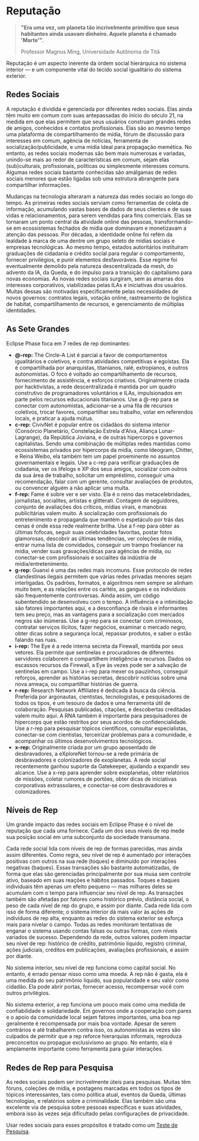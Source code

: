 # Reputação

> **"Era uma vez, um planeta tão incrivelmente primitivo que seus habitantes ainda usavam dinheiro. Aquele planeta é chamado 'Marte'".**
> 
> <p class="right-aligned">Professor Magnus Ming, Universidade Autônoma de Titã</p>
Reputação é um aspecto inerente da ordem social hierárquica no sistema interior — e um componente vital do tecido social igualitário do sistema exterior.

## Redes Sociais

A reputação é dividida e gerenciada por diferentes redes sociais. Elas ainda têm muito em comum com suas antepassadas do início do século 21, na medida em que elas permitem que seus usuários construam grandes redes de amigos, conhecidos e contatos profissionais. Elas são ao mesmo tempo uma plataforma de compartilhamento de mídia, fórum de discussão para interesses em comum, agência de notícias, ferramenta de socialização/publicidade, e uma mídia ideal para propagação memética. No entanto, as redes sociais modernas são bem mais numerosas e variadas, unindo-se mais ao redor de características em comum, sejam elas (sub)culturais, profissionais, políticas ou simplesmente interesses comuns. Algumas redes sociais bastante conhecidas são amálgamas de redes sociais menores que estão ligadas sob uma estrutura abrangente para compartilhar informações.

Mudanças na tecnologia alteraram a natureza das redes sociais ao longo do tempo. As primeiras redes sociais serviam como ferramentas de coleta de informação, acumulando vastas bases de dados de seus clientes e de suas vidas e relacionamentos, para serem vendidas para fins comerciais. Elas se tornaram um ponto central da atividade online das pessoas, transformando-se em ecossistemas fechados de mídia que dominavam e monetizavam a atenção das pessoas. Por décadas, a identidade online foi refém da lealdade à marca de uma dentre um grupo seleto de mídias sociais e empresas tecnológicas. Ao mesmo tempo, estados autoritários instituíram graduações de cidadania e crédito social para regular o comportamento, fornecer privilégios, e punir elementos desfavoráveis. Esse regime foi eventualmente demolido pela natureza descentralizada da mesh, do advento da IA, da Queda, e do impulso para a transição do capitalismo para novas economias. As novas redes sociais surgiram, sem as amarras dos interesses corporativos, viabilizadas pelas ILAs e iniciativas dos usuários. Muitas dessas são motivadas especificamente pelas necessidades de novos governos: contratos legais, votação online, rastreamento de logística de habitat, compartilhamento de recursos, e gerenciamento de múltiplas identidades.

<!-- CLEANED blockquote -->

## As Sete Grandes

Eclipse Phase foca em 7 redes de rep dominantes:

- **@-rep:** The Circle-A List é parcial a favor de comportamentos igualitários e coletivos, e contra atividades competitivas e egoístas. Ela é compartilhada por anarquistas, titanianos, ralé, extropianos, e outros autonomistas. O foco é voltado ao compartilhamento de recursos, fornecimento de assistência, e esforços criativos. Originalmente criada por hacktivistas, a rede descentralizada é mantida por um quadro construtivo de programadores voluntários e ILAs, impulsionados em parte pelos recursos educacionais titanianos. Use a @-rep para se conectar com autonomistas, adicionar-se a uma fila de recursos coletivos, trocar favores, compartilhar seu trabalho, votar em referendos locais, e praticar a ajuda mútua.
- **c-rep:** CivivNet é popular entre os cidadãos do sistema interior (Consórcio Planetário, Constelação Estrela d'Alva, Aliança Lunar-Lagrange), da República Joviana, e de outras hipercorps e governos capitalistas. Sendo uma combinação de múltiplas redes mantidas como ecossistemas privados por hipercorps da mídia, como Ideogram, Chitter, e Reina Weibo, ela também tem um papel proeminente no assuntos governamentais e legais. Use a c-rep para verificar graduações de cidadania, ver os lifelogs e XP dos seus amigos, socializar com outros da sua área de trabalho, solicitar um empréstimo, conseguir uma recomendação, falar com um gerente, consultar avaliações de produtos, ou convencer alguém a não aplicar uma multa.
- **f-rep:** Fame é sobre ver e ser visto. Ela é o reino das metacelebridades, jornalistas, socialites, artistas e glitterati. Contagem de seguidores, conjunto de avaliações dos críticos, mídias virais, e manobras publicitárias valem muito. A socialização com profissionais do entretenimento e propaganda que mantém o espetáculo por trás das cenas é onde essa rede realmente brilha. Use a f-rep para obter as últimas fofocas, seguir suas celebridades favoritas, postar fotos glamorosas, descobrir as últimas tendências, ver coleções de mídia, entrar numa lista de convidados, conseguir um trampo freelancer na mídia, vender suas gravações/dicas para agências de mídia, ou conectar-se com profissionais e socialites da indústria de mídia/entretenimento.
- **g-rep:** Guanxi é uma das redes mais incomuns. Esse protocolo de redes clandestinas ilegais permitem que várias redes privadas menores sejam interligadas. Os padrões, formatos, e algoritmos nem sempre se alinham muito bem, e as relações entre os cartéis, as gangues e os indivíduos são frequentemente controversas. Ainda assim, um código subentendido se desenvolveu com o tempo. A influência e a intimidação são fatores importantes aqui, e a desconfiança de rivais e informantes tem seu preço, mas as vantagens para a socialização com mercados negros são inúmeras. Use a g-rep para se conectar com criminosos, contratar serviços ilícitos, fazer negócios, examinar o mercado negro, obter dicas sobre a segurança local, repassar produtos, e saber o estão falando nas ruas.
- **i-rep:** The Eye é a rede interna secreta da Firewall, mantida por seus vetores. Ela permite que sentinelas e procuradores de diferentes servidores colaborem e compartilhem inteligência e recursos. Dados os escassos recursos da Firewall, a Eye às vezes pode ser a salvação de sentinelas em campo. Use a i-rep para mexer os pauzinhos, conseguir reforços, aprender as histórias secretas, descobrir notícias sobre uma nova ameaça, ou compartilhar histórias de guerra.
- **r-rep:** Research Network Affiliates é dedicada à busca da ciência. Preferida por argonautas, cientistas, tecnologistas, e pesquisadores de todos os tipos, é um tesouro de dados e uma ferramenta útil de colaboração. Pesquisas publicadas, citações, e descobertas creditadas valem muito aqui. A RNA também é importante para pesquisadores de hipercorps que estão restritos por seus acordos de confidencialidade. Use a r-rep para pesquisar tópicos científicos, consultar especialistas, conectar-se com cientistas, terceirizar problemas para a comunidade, e acompanhar os últimos desenvolvimentos tecnológicos.
- **x-rep:** Originalmente criada por um grupo aposentado de desbravadores, a eXploreNet tornou-se a rede primária de desbravadores e colonizadores de exoplanetas. A rede social recentemente ganhou suporte da Gatekeeper, ajudando a expandir seu alcance. Use a x-rep para aprender sobre exoplanetas, obter relatórios de missões, coletar rumores de portões, obter dicas de iniciativas corporativas extrassolares, e conectar-se com desbravadores e colonizadores.

<!-- CLEANED /blockquote -->

## Níveis de Rep

Um grande impacto das redes sociais em Eclipse Phase é o nível de reputação que cada uma fornece. Cada um dos seus níveis de rep mede sua posição social em uma subconjunto da sociedade transumana.

Cada rede social lida com níveis de rep de formas parecidas, mas ainda assim diferentes. Como regra, seu nível de rep é aumentado por interações positivas com outros na sua rede (toques) e diminuído por interações negativas (baques). Essas transações são bastante automatizadas, de forma que elas são gerenciadas principalmente por sua musa sem controle ativo, baseado em suas reações e hábitos passados. Toques e baques individuais têm apenas um efeito pequeno — mas milhares deles se acumulam com o tempo para influenciar seu nível de rep. As transações também são afetadas por fatores como histórico prévio, distância social, o peso de cada nível de rep do grupo, e assim por diante. Cada rede lida com isso de forma diferente; o sistema interior dá mais valor às ações de indivíduos de rep alta, enquanto as redes do sistema exterior se esforça mais para nivelar o campo. Todas as redes monitoram tentativas de enganar o sistema usando contas falsas ou outras formas, com níveis variados de sucesso. Dependendo da rede, outros valores podem impactar seu nível de rep: histórico de crédito, patrimônio líquido, registro criminal, ações judiciais, créditos em publicações, avaliações profissionais, e assim por diante.

No sistema interior, seu nível de rep funciona como capital social. No entanto, é errado pensar nisso como uma moeda. A rep não é gasta, ela é uma medida do seu patrimônio líquido, sua popularidade e seu valor como cidadão. Ela pode abrir portas, fornecer acesso, recompensar você com outros privilégios.

No sistema exterior, a rep funciona um pouco mais como uma medida de confiabilidade e solidariedade. Em governos onde a cooperação com pares e o apoio da comunidade local sejam fatores importantes, uma boa rep geralmente é recompensada por mais boa vontade. Apesar de serem contrários e até trabalharem contra isso, os autonomistas às vezes são culpados de permitir que a rep reforce hierarquias informais, reproduza preconceitos ou propague exclusivismo ao grupo. No entanto, ela é amplamente importante como ferramenta para guiar interações.

## Redes de Rep para Pesquisa

As redes sociais podem ser incrivelmente úteis para pesquisas. Muitas têm fóruns, coleções de mídia, e postagens marcadas em todos os tipos de tópicos interessantes, tais como política atual, eventos da Queda, últimas tecnologias, e relatórios sobre a criminalidade. Elas também são uma excelente via de pesquisa sobre pessoas específicas e suas atividades, embora isso às vezes seja dificultado pelas configurações de privacidade.

Usar redes sociais para esses propósitos é tratado como um [Teste de Pesquisa](../13/09-online-research.md#research-tests).
